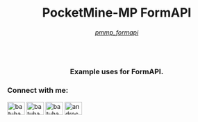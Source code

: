 <h1 align="center">PocketMine-MP FormAPI</h1>
<h6 align="center"><a href="https://github.com/androcyber/pmmp_formapi">pmmp_formapi</a></h6><br>
<h3 align="center">Example uses for FormAPI.</h3>

<h3 align="left">Connect with me:</h3>
<p align="left">
<a href="https://www.discord.com/invite/34p9Dg28wy" target="_blank"><img align="center" src="https://raw.githubusercontent.com/rahuldkjain/github-profile-readme-generator/master/src/images/icons/Social/discord.svg" alt="batuhaanzdmr" height="30" width="40" /></a>
<a href="https://www.instagram.com/batuhaanzdmr" target="_blank"><img align="center" src="https://raw.githubusercontent.com/rahuldkjain/github-profile-readme-generator/master/src/images/icons/Social/instagram.svg" alt="batuhaanzdmr" height="30" width="40" /></a>
<a href="https://www.twitter.com/batuhaanzdmr" target="_blank"><img align="center" src="https://raw.githubusercontent.com/rahuldkjain/github-profile-readme-generator/master/src/images/icons/Social/twitter.svg" alt="batuhaanzdmr" height="30" width="40" /></a>
<a href="https://www.youtube.com/c/androcyber" target="_blank"><img align="center" src="https://raw.githubusercontent.com/rahuldkjain/github-profile-readme-generator/master/src/images/icons/Social/youtube.svg" alt="androcyber" height="30" width="40" /></a>

</p>